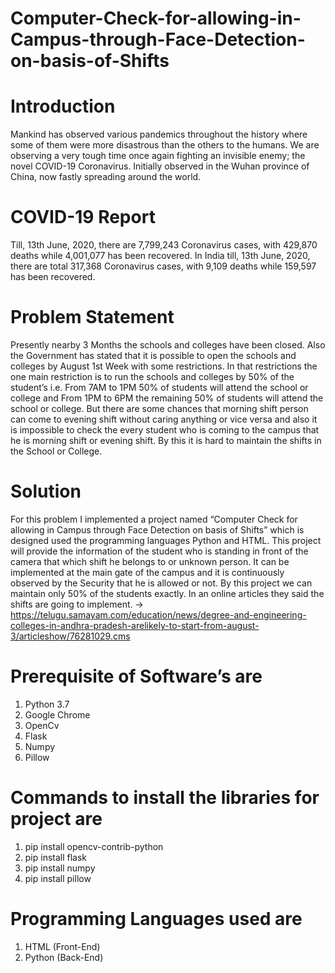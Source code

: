 # Computer-Check-for-allowing-in-Campus-through-Face-Detection-on-basis-of-Shifts

# Introduction

Mankind has observed various pandemics throughout the history where some of them were more disastrous than the others to the humans. We are observing a very tough time once
again fighting an invisible enemy; the novel COVID-19 Coronavirus. Initially observed in the Wuhan province of China, now fastly spreading around the world.

# COVID-19 Report

Till, 13th June, 2020, there are 7,799,243 Coronavirus cases, with 429,870 deaths while 4,001,077 has been recovered.
In India till, 13th June, 2020, there are total 317,368 Coronavirus cases, with 9,109 deaths while 159,597 has been recovered. 

# Problem Statement
Presently nearby 3 Months the schools and colleges have been closed. Also the
Government has stated that it is possible to open the schools and colleges by August 1st Week
with some restrictions.
 In that restrictions the one main restriction is to run the schools and colleges by 50% of
the student’s i.e. From 7AM to 1PM 50% of students will attend the school or college and
From 1PM to 6PM the remaining 50% of students will attend the school or college. But there
are some chances that morning shift person can come to evening shift without caring anything
or vice versa and also it is impossible to check the every student who is coming to the campus
that he is morning shift or evening shift.
 By this it is hard to maintain the shifts in the School or College. 
 
 # Solution
 
 For this problem I implemented a project named “Computer Check for allowing in
Campus through Face Detection on basis of Shifts” which is designed used the
programming languages Python and HTML.
 This project will provide the information of the student who is standing in front of the
camera that which shift he belongs to or unknown person.
 It can be implemented at the main gate of the campus and it is continuously observed
by the Security that he is allowed or not.
 By this project we can maintain only 50% of the students exactly.
 In an online articles they said the shifts are going to implement.
-> https://telugu.samayam.com/education/news/degree-and-engineering-colleges-in-andhra-pradesh-arelikely-to-start-from-august-3/articleshow/76281029.cms

# Prerequisite of Software’s are

1. Python 3.7
2. Google Chrome
3. OpenCv
4. Flask
5. Numpy
6. Pillow 

# Commands to install the libraries for project are

1. pip install opencv-contrib-python
2. pip install flask
3. pip install numpy
4. pip install pillow 

# Programming Languages used are

1. HTML (Front-End)
2. Python (Back-End)

